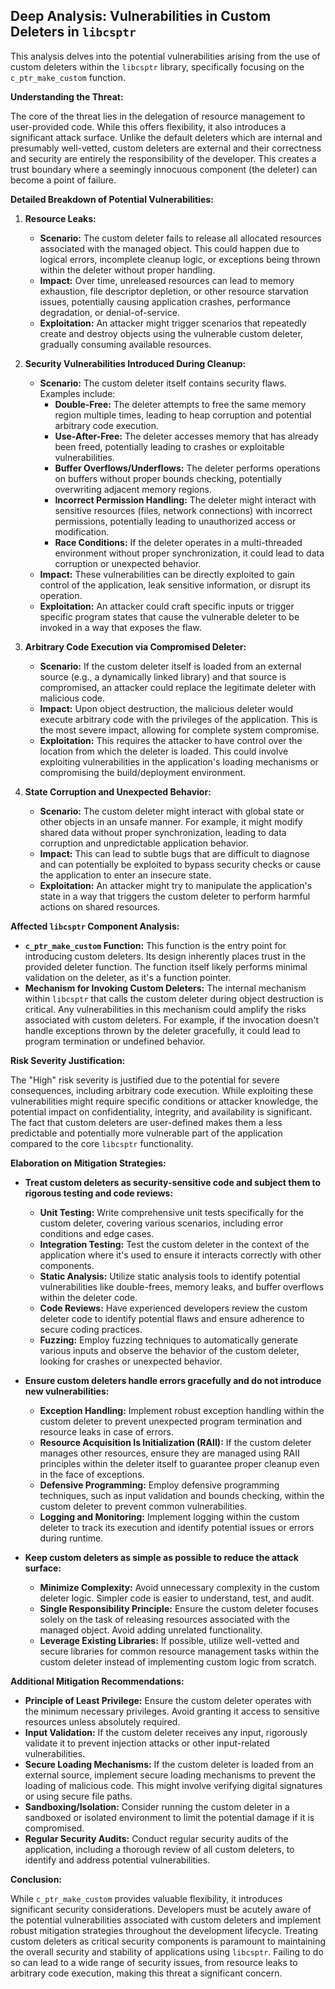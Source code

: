 ## Deep Analysis: Vulnerabilities in Custom Deleters in `libcsptr`

This analysis delves into the potential vulnerabilities arising from the use of custom deleters within the `libcsptr` library, specifically focusing on the `c_ptr_make_custom` function.

**Understanding the Threat:**

The core of the threat lies in the delegation of resource management to user-provided code. While this offers flexibility, it also introduces a significant attack surface. Unlike the default deleters which are internal and presumably well-vetted, custom deleters are external and their correctness and security are entirely the responsibility of the developer. This creates a trust boundary where a seemingly innocuous component (the deleter) can become a point of failure.

**Detailed Breakdown of Potential Vulnerabilities:**

1. **Resource Leaks:**

   * **Scenario:** The custom deleter fails to release all allocated resources associated with the managed object. This could happen due to logical errors, incomplete cleanup logic, or exceptions being thrown within the deleter without proper handling.
   * **Impact:**  Over time, unreleased resources can lead to memory exhaustion, file descriptor depletion, or other resource starvation issues, potentially causing application crashes, performance degradation, or denial-of-service.
   * **Exploitation:** An attacker might trigger scenarios that repeatedly create and destroy objects using the vulnerable custom deleter, gradually consuming available resources.

2. **Security Vulnerabilities Introduced During Cleanup:**

   * **Scenario:** The custom deleter itself contains security flaws. Examples include:
      * **Double-Free:** The deleter attempts to free the same memory region multiple times, leading to heap corruption and potential arbitrary code execution.
      * **Use-After-Free:** The deleter accesses memory that has already been freed, potentially leading to crashes or exploitable vulnerabilities.
      * **Buffer Overflows/Underflows:** The deleter performs operations on buffers without proper bounds checking, potentially overwriting adjacent memory regions.
      * **Incorrect Permission Handling:** The deleter might interact with sensitive resources (files, network connections) with incorrect permissions, potentially leading to unauthorized access or modification.
      * **Race Conditions:** If the deleter operates in a multi-threaded environment without proper synchronization, it could lead to data corruption or unexpected behavior.
   * **Impact:** These vulnerabilities can be directly exploited to gain control of the application, leak sensitive information, or disrupt its operation.
   * **Exploitation:** An attacker could craft specific inputs or trigger specific program states that cause the vulnerable deleter to be invoked in a way that exposes the flaw.

3. **Arbitrary Code Execution via Compromised Deleter:**

   * **Scenario:**  If the custom deleter itself is loaded from an external source (e.g., a dynamically linked library) and that source is compromised, an attacker could replace the legitimate deleter with malicious code.
   * **Impact:** Upon object destruction, the malicious deleter would execute arbitrary code with the privileges of the application. This is the most severe impact, allowing for complete system compromise.
   * **Exploitation:** This requires the attacker to have control over the location from which the deleter is loaded. This could involve exploiting vulnerabilities in the application's loading mechanisms or compromising the build/deployment environment.

4. **State Corruption and Unexpected Behavior:**

   * **Scenario:** The custom deleter might interact with global state or other objects in an unsafe manner. For example, it might modify shared data without proper synchronization, leading to data corruption and unpredictable application behavior.
   * **Impact:** This can lead to subtle bugs that are difficult to diagnose and can potentially be exploited to bypass security checks or cause the application to enter an insecure state.
   * **Exploitation:** An attacker might try to manipulate the application's state in a way that triggers the custom deleter to perform harmful actions on shared resources.

**Affected `libcsptr` Component Analysis:**

* **`c_ptr_make_custom` Function:** This function is the entry point for introducing custom deleters. Its design inherently places trust in the provided deleter function. The function itself likely performs minimal validation on the deleter, as it's a function pointer.
* **Mechanism for Invoking Custom Deleters:** The internal mechanism within `libcsptr` that calls the custom deleter during object destruction is critical. Any vulnerabilities in this mechanism could amplify the risks associated with custom deleters. For example, if the invocation doesn't handle exceptions thrown by the deleter gracefully, it could lead to program termination or undefined behavior.

**Risk Severity Justification:**

The "High" risk severity is justified due to the potential for severe consequences, including arbitrary code execution. While exploiting these vulnerabilities might require specific conditions or attacker knowledge, the potential impact on confidentiality, integrity, and availability is significant. The fact that custom deleters are user-defined makes them a less predictable and potentially more vulnerable part of the application compared to the core `libcsptr` functionality.

**Elaboration on Mitigation Strategies:**

* **Treat custom deleters as security-sensitive code and subject them to rigorous testing and code reviews:**
    * **Unit Testing:**  Write comprehensive unit tests specifically for the custom deleter, covering various scenarios, including error conditions and edge cases.
    * **Integration Testing:** Test the custom deleter in the context of the application where it's used to ensure it interacts correctly with other components.
    * **Static Analysis:** Utilize static analysis tools to identify potential vulnerabilities like double-frees, memory leaks, and buffer overflows within the deleter code.
    * **Code Reviews:**  Have experienced developers review the custom deleter code to identify potential flaws and ensure adherence to secure coding practices.
    * **Fuzzing:** Employ fuzzing techniques to automatically generate various inputs and observe the behavior of the custom deleter, looking for crashes or unexpected behavior.

* **Ensure custom deleters handle errors gracefully and do not introduce new vulnerabilities:**
    * **Exception Handling:** Implement robust exception handling within the custom deleter to prevent unexpected program termination and resource leaks in case of errors.
    * **Resource Acquisition Is Initialization (RAII):**  If the custom deleter manages other resources, ensure they are managed using RAII principles within the deleter itself to guarantee proper cleanup even in the face of exceptions.
    * **Defensive Programming:**  Employ defensive programming techniques, such as input validation and bounds checking, within the custom deleter to prevent common vulnerabilities.
    * **Logging and Monitoring:** Implement logging within the custom deleter to track its execution and identify potential issues or errors during runtime.

* **Keep custom deleters as simple as possible to reduce the attack surface:**
    * **Minimize Complexity:**  Avoid unnecessary complexity in the custom deleter logic. Simpler code is easier to understand, test, and audit.
    * **Single Responsibility Principle:**  Ensure the custom deleter focuses solely on the task of releasing resources associated with the managed object. Avoid adding unrelated functionality.
    * **Leverage Existing Libraries:** If possible, utilize well-vetted and secure libraries for common resource management tasks within the custom deleter instead of implementing custom logic from scratch.

**Additional Mitigation Recommendations:**

* **Principle of Least Privilege:** Ensure the custom deleter operates with the minimum necessary privileges. Avoid granting it access to sensitive resources unless absolutely required.
* **Input Validation:** If the custom deleter receives any input, rigorously validate it to prevent injection attacks or other input-related vulnerabilities.
* **Secure Loading Mechanisms:** If the custom deleter is loaded from an external source, implement secure loading mechanisms to prevent the loading of malicious code. This might involve verifying digital signatures or using secure file paths.
* **Sandboxing/Isolation:** Consider running the custom deleter in a sandboxed or isolated environment to limit the potential damage if it is compromised.
* **Regular Security Audits:** Conduct regular security audits of the application, including a thorough review of all custom deleters, to identify and address potential vulnerabilities.

**Conclusion:**

While `c_ptr_make_custom` provides valuable flexibility, it introduces significant security considerations. Developers must be acutely aware of the potential vulnerabilities associated with custom deleters and implement robust mitigation strategies throughout the development lifecycle. Treating custom deleters as critical security components is paramount to maintaining the overall security and stability of applications using `libcsptr`. Failing to do so can lead to a wide range of security issues, from resource leaks to arbitrary code execution, making this threat a significant concern.
